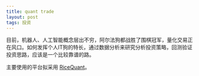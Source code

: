 ```yaml
---
title: quant trade
layout: post
tags: 投资
---
```


目前，机器人、人工智能概念层出不穷，阿尔法狗都战胜了围棋冠军，量化交易正在风口。如何发挥个人IT狗的特长，通过数据分析来研究分析投资策略，回测验证投资思路，应该是一个比较靠谱的路。

主要使用的平台拟采用 [RiceQuant](https://www.ricequant.com)。
